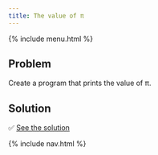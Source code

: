 ```yaml
---
title: The value of π
---
```


{% include menu.html %}

## Problem

Create a program that prints the value of π.

## Solution

✅ [See the solution](solution)

{% include nav.html %}
